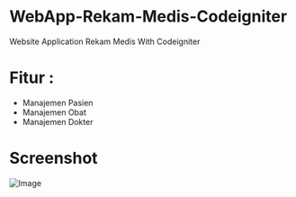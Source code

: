 # WebApp-Rekam-Medis-Codeigniter
Website Application Rekam Medis With Codeigniter

# Fitur : 
- Manajemen Pasien
- Manajemen Obat
- Manajemen Dokter

# Screenshot
![Image](https://i.screenshot.net/kzr1qtx)
